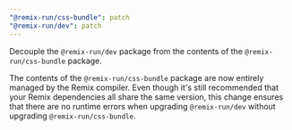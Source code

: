 ```yaml
---
"@remix-run/css-bundle": patch
"@remix-run/dev": patch
---
```


Decouple the `@remix-run/dev` package from the contents of the `@remix-run/css-bundle` package.

The contents of the `@remix-run/css-bundle` package are now entirely managed by the Remix compiler. Even though it's still recommended that your Remix dependencies all share the same version, this change ensures that there are no runtime errors when upgrading `@remix-run/dev` without upgrading `@remix-run/css-bundle`.
